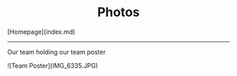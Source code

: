 <center><h1>Photos</h1></center>
[Homepage](index.md)
<hr/>
<p>Our team holding our team poster</p>
![Team Poster](IMG_6335.JPG)
